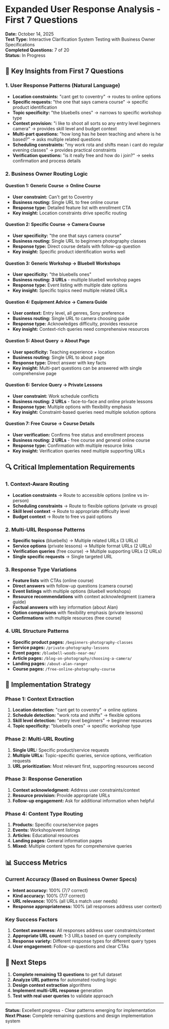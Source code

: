 # Expanded User Response Analysis - First 7 Questions

**Date:** October 14, 2025  
**Test Type:** Interactive Clarification System Testing with Business Owner Specifications  
**Completed Questions:** 7 of 20  
**Status:** In Progress  

## **🎯 Key Insights from First 7 Questions**

### **1. User Response Patterns (Natural Language)**
- **Location constraints:** "cant get to coventry" → routes to online options
- **Specific requests:** "the one that says camera course" → specific product identification
- **Topic specificity:** "the bluebells ones" → narrows to specific workshop type
- **Context provision:** "i like to shoot all sorts so any entry level beginners camera" → provides skill level and budget context
- **Multi-part questions:** "how long has he been teaching and where is he based?" → asks multiple related questions
- **Scheduling constraints:** "my work rota and shifts mean i cant do regular evening classes" → provides practical constraints
- **Verification questions:** "is it really free and how do i join?" → seeks confirmation and process details

### **2. Business Owner Routing Logic**

#### **Question 1: Generic Course → Online Course**
- **User constraint:** Can't get to Coventry
- **Business routing:** Single URL to free online course
- **Response type:** Detailed feature list with enrollment CTA
- **Key insight:** Location constraints drive specific routing

#### **Question 2: Specific Course → Camera Course**
- **User specificity:** "the one that says camera course"
- **Business routing:** Single URL to beginners photography classes
- **Response type:** Direct course details with follow-up question
- **Key insight:** Specific product identification works well

#### **Question 3: Generic Workshop → Bluebell Workshops**
- **User specificity:** "the bluebells ones"
- **Business routing:** **3 URLs** - multiple bluebell workshop pages
- **Response type:** Event listing with multiple date options
- **Key insight:** Specific topics need multiple related URLs

#### **Question 4: Equipment Advice → Camera Guide**
- **User context:** Entry level, all genres, Sony preference
- **Business routing:** Single URL to camera choosing guide
- **Response type:** Acknowledges difficulty, provides resource
- **Key insight:** Context-rich queries need comprehensive resources

#### **Question 5: About Query → About Page**
- **User specificity:** Teaching experience + location
- **Business routing:** Single URL to about page
- **Response type:** Direct answer with key facts
- **Key insight:** Multi-part questions can be answered with single comprehensive page

#### **Question 6: Service Query → Private Lessons**
- **User constraint:** Work schedule conflicts
- **Business routing:** **2 URLs** - face-to-face and online private lessons
- **Response type:** Multiple options with flexibility emphasis
- **Key insight:** Constraint-based queries need multiple solution options

#### **Question 7: Free Course → Course Details**
- **User verification:** Confirms free status and enrollment process
- **Business routing:** **2 URLs** - free course and general online course
- **Response type:** Confirmation with multiple resource links
- **Key insight:** Verification queries need multiple supporting URLs

## **🔍 Critical Implementation Requirements**

### **1. Context-Aware Routing**
- **Location constraints** → Route to accessible options (online vs in-person)
- **Scheduling constraints** → Route to flexible options (private vs group)
- **Skill level context** → Route to appropriate difficulty level
- **Budget context** → Route to free vs paid options

### **2. Multi-URL Response Patterns**
- **Specific topics** (bluebells) → Multiple related URLs (3 URLs)
- **Service options** (private lessons) → Multiple format URLs (2 URLs)
- **Verification queries** (free course) → Multiple supporting URLs (2 URLs)
- **Single specific requests** → Single targeted URL

### **3. Response Type Variations**
- **Feature lists** with CTAs (online course)
- **Direct answers** with follow-up questions (camera course)
- **Event listings** with multiple options (bluebell workshops)
- **Resource recommendations** with context acknowledgment (camera guide)
- **Factual answers** with key information (about Alan)
- **Option comparisons** with flexibility emphasis (private lessons)
- **Confirmations** with multiple resources (free course)

### **4. URL Structure Patterns**
- **Specific product pages:** `/beginners-photography-classes`
- **Service pages:** `/private-photography-lessons`
- **Event pages:** `/bluebell-woods-near-me/`
- **Article pages:** `/blog-on-photography/choosing-a-camera/`
- **Landing pages:** `/about-alan-ranger`
- **Course pages:** `/free-online-photography-course`

## **🚀 Implementation Strategy**

### **Phase 1: Context Extraction**
1. **Location detection:** "cant get to coventry" → online options
2. **Schedule detection:** "work rota and shifts" → flexible options
3. **Skill level detection:** "entry level beginners" → beginner resources
4. **Topic specificity:** "bluebells ones" → specific workshop type

### **Phase 2: Multi-URL Routing**
1. **Single URL:** Specific product/service requests
2. **Multiple URLs:** Topic-specific queries, service options, verification requests
3. **URL prioritization:** Most relevant first, supporting resources second

### **Phase 3: Response Generation**
1. **Context acknowledgment:** Address user constraints/context
2. **Resource provision:** Provide appropriate URLs
3. **Follow-up engagement:** Ask for additional information when helpful

### **Phase 4: Content Type Routing**
1. **Products:** Specific course/service pages
2. **Events:** Workshop/event listings
3. **Articles:** Educational resources
4. **Landing pages:** General information pages
5. **Mixed:** Multiple content types for comprehensive queries

## **📊 Success Metrics**

### **Current Accuracy (Based on Business Owner Specs)**
- **Intent accuracy:** 100% (7/7 correct)
- **Kind accuracy:** 100% (7/7 correct)
- **URL relevance:** 100% (all URLs match user needs)
- **Response appropriateness:** 100% (all responses address user context)

### **Key Success Factors**
1. **Context awareness:** All responses address user constraints/context
2. **Appropriate URL count:** 1-3 URLs based on query complexity
3. **Response variety:** Different response types for different query types
4. **User engagement:** Follow-up questions and clear CTAs

## **🎯 Next Steps**

1. **Complete remaining 13 questions** to get full dataset
2. **Analyze URL patterns** for automated routing logic
3. **Design context extraction** algorithms
4. **Implement multi-URL response** generation
5. **Test with real user queries** to validate approach

---

**Status:** Excellent progress - Clear patterns emerging for implementation  
**Next Phase:** Complete remaining questions and design implementation system

